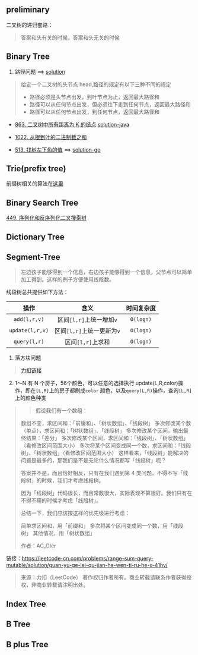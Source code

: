 ## preliminary

二叉树的递归套路：
> 答案和头有关的时候，答案和头无关的时候

## Binary Tree

1. 路径问题
   ==> [solution](binary-tree/src/main/java/com/pineapple/MaxPathSumSolutions.java)

> 给定一个二叉树的头节点 head,路径的规定有以下三种不同的规定
>
> - 路径必须是头节点出发，到叶节点为止，返回最大路径和
> - 路径可以从任何节点出发，但必须往下走到任何节点，返回最大路径和
> - 路径可以从任何节点出发，到任何节点，返回最大路径和

- [863. 二叉树中所有距离为 K 的结点](https://leetcode.cn/problems/all-nodes-distance-k-in-binary-tree/)
  [solution-java]()

- [1022. 从根到叶的二进制数之和](https://leetcode.cn/problems/sum-of-root-to-leaf-binary-numbers/)
- [513. 找树左下角的值](https://leetcode.cn/problems/find-bottom-left-tree-value/)
  ==> [solution-go](binary-tree/src/main/findBottomLeftValue.go)

## Trie(prefix tree)

前缀树相关的算法在[这里](trie/READNE.md)

## Binary Search Tree

[449. 序列化和反序列化二叉搜索树](https://leetcode.cn/problems/serialize-and-deserialize-bst/)

## Dictionary Tree

## Segment-Tree

> 左边孩子能够得到一个信息，右边孩子能够得到一个信息，父节点可以简单加工得到。这样的例子方便使用线段数。

线段树总共提供如下方法：

|       操作        |         含义         |   时间复杂度   |
|:---------------:|:------------------:|:---------:|
|  `add(l,r,v)`   | 区间`[l,r]`上统一增加`v`  | `O(logn)` |
| `update(l,r,v)` | 区间`[l,r]`上统一更新为`v` | `O(logn)` |
|  `query(l,r)`   |    区间`[l,r]`上求和    | `O(logn)` |

1. 落方块问题

> [力扣链接](https://leetcode.cn/problems/falling-squares/)

2. 1～N 有 N 个房子，56个颜色，可以任意的选择执行 update(L,R,color)操作，即在`[L,R]`上的房子都刷成`color`
   颜色，以及`query(L,R)`操作，查询`[L,R]`上的颜色种类

> > 假设我们有一个数组：
>
> 数组不变，求区间和：「前缀和」、「树状数组」、「线段树」
> 多次修改某个数（单点），求区间和：「树状数组」、「线段树」
> 多次修改某个区间，输出最终结果：「差分」
> 多次修改某个区间，求区间和：「线段树」、「树状数组」（看修改区间范围大小）
> 多次将某个区间变成同一个数，求区间和：「线段树」、「树状数组」（看修改区间范围大小）
> 这样看来，「线段树」能解决的问题是最多的，那我们是不是无论什么情况都写「线段树」呢？
>
>答案并不是，而且恰好相反，只有在我们遇到第 4 类问题，不得不写「线段树」的时候，我们才考虑线段树。
>
>因为「线段树」代码很长，而且常数很大，实际表现不算很好。我们只有在不得不用的时候才考虑「线段树」。
>
>总结一下，我们应该按这样的优先级进行考虑：
>
>简单求区间和，用「前缀和」
> 多次将某个区间变成同一个数，用「线段树」
> 其他情况，用「树状数组」
>
>
> 作者：AC_OIer
>
链接：https://leetcode-cn.com/problems/range-sum-query-mutable/solution/guan-yu-ge-lei-qu-jian-he-wen-ti-ru-he-x-41hv/
> 来源：力扣（LeetCode）
> 著作权归作者所有。商业转载请联系作者获得授权，非商业转载请注明出处。

## Index Tree

## B Tree

## B plus Tree

